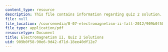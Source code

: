 ```yaml
---
content_type: resource
description: This file contains information regarding quiz 2 solution.
file: null
file_location: /coursemedia/8-07-electromagnetism-ii-fall-2012/909b0f5890e69d42d71d18ee40df12e7_MIT8_07F12_quizsol2.pdf
file_type: application/pdf
resourcetype: Document
title: Electromagnetism II, Quiz 2 Solutions
uid: 909b0f58-90e6-9d42-d71d-18ee40df12e7
---
```

